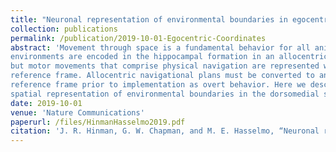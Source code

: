 ```yaml
---
title: "Neuronal representation of environmental boundaries in egocentric coordinates"
collection: publications
permalink: /publication/2019-10-01-Egocentric-Coordinates
abstract: 'Movement through space is a fundamental behavior for all animals. Cognitive maps of
environments are encoded in the hippocampal formation in an allocentric reference frame,
but motor movements that comprise physical navigation are represented within an egocentric
reference frame. Allocentric navigational plans must be converted to an egocentric
reference frame prior to implementation as overt behavior. Here we describe an egocentric
spatial representation of environmental boundaries in the dorsomedial striatum.'
date: 2019-10-01
venue: 'Nature Communications'
paperurl: /files/HinmanHasselmo2019.pdf
citation: 'J. R. Hinman, G. W. Chapman, and M. E. Hasselmo, “Neuronal representation of environmental boundaries in egocentric coordinates,” Nat Commun, vol. 10, no. 1, p. 2772, Dec. 2019, doi: 10.1038/s41467-019-10722-y.'
---
```


